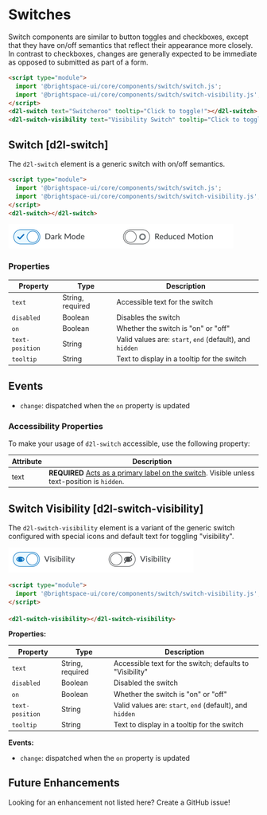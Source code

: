 # Switches

Switch components are similar to button toggles and checkboxes, except that they have on/off semantics that reflect their appearance more closely. In contrast to checkboxes, changes are generally expected to be immediate as opposed to submitted as part of a form.

<!-- docs: demo -->
```html
<script type="module">
  import '@brightspace-ui/core/components/switch/switch.js';
  import '@brightspace-ui/core/components/switch/switch-visibility.js';
</script>
<d2l-switch text="Switcheroo" tooltip="Click to toggle!"></d2l-switch>
<d2l-switch-visibility text="Visibility Switch" tooltip="Click to toggle!" on></d2l-switch-visibility>
```

## Switch [d2l-switch]
The `d2l-switch` element is a generic switch with on/off semantics.

<!-- docs: demo live
name:d2l-switch
-->
```html
<script type="module">
  import '@brightspace-ui/core/components/switch/switch.js';
  import '@brightspace-ui/core/components/switch/switch-visibility.js';
</script>
<d2l-switch></d2l-switch>
```
<!-- docs: start hidden content -->
![Switch](./screenshots/switch.png?raw=true)

### Properties

| Property | Type | Description |
|--|--|--|
| `text` | String, required | Accessible text for the switch |
| `disabled` | Boolean | Disables the switch |
| `on` | Boolean | Whether the switch is "on" or "off" |
| `text-position` | String | Valid values are: `start`, `end` (default), and `hidden` |
| `tooltip` | String | Text to display in a tooltip for the switch |
## Events

- `change`: dispatched when the `on` property is updated
<!-- docs: end hidden content -->

### Accessibility Properties

To make your usage of `d2l-switch` accessible, use the following property:

| Attribute | Description |
|--|--|
| text | **REQUIRED** [Acts as a primary label on the switch](https://www.w3.org/WAI/tutorials/forms/labels/). Visible unless text-position is `hidden`. |

## Switch Visibility [d2l-switch-visibility]

The `d2l-switch-visibility` element is a variant of the generic switch configured with special icons and default text for toggling "visibility".

<!-- docs: start hidden content -->
![Visibility Switch](./screenshots/switch-visibility.png?raw=true)
<!-- docs: end hidden content -->

<!-- docs: demo live
name:d2l-switch-visibility
defaults: {"text": "My Switch"}
-->
```html
<script type="module">
  import '@brightspace-ui/core/components/switch/switch-visibility.js';
</script>

<d2l-switch-visibility></d2l-switch-visibility>
```

<!-- docs: start hidden content -->
**Properties:**

| Property | Type | Description |
|--|--|--|
| `text`| String, required | Accessible text for the switch; defaults to "Visibility" |
| `disabled` | Boolean | Disabled the switch |
| `on` | Boolean | Whether the switch is "on" or "off" |
| `text-position` | String | Valid values are: `start`, `end` (default), and `hidden` |
| `tooltip` | String | Text to display in a tooltip for the switch |

**Events:**

- `change`: dispatched when the `on` property is updated

## Future Enhancements

Looking for an enhancement not listed here? Create a GitHub issue!
<!-- docs: end hidden content -->
